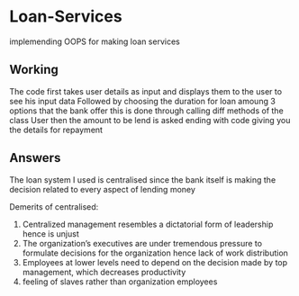 # Loan-Services
implemending OOPS for making loan services

## Working
The code first takes user details as input and displays them to the user to see his input data
Followed by choosing the duration for loan amoung 3 options that the bank offer
this is done through calling diff methods of the class User
then the amount to be lend is asked ending with code giving you the details for repayment

## Answers
The loan system I used is centralised since the bank itself is making the decision related to every aspect of lending money

Demerits of centralised:
1) Centralized management resembles a dictatorial form of leadership hence is unjust
2) The organization’s executives are under tremendous pressure to formulate decisions for the organization hence lack of work distribution
3) Employees at lower levels need to depend on the decision made by top management, which decreases productivity
4) feeling of slaves rather than organization employees
